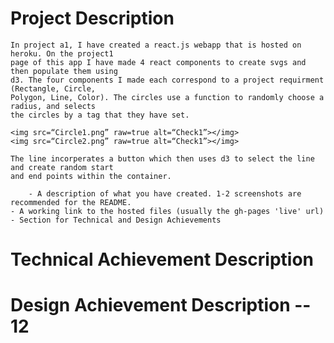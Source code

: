 <h1>Project Description</h1>

    In project a1, I have created a react.js webapp that is hosted on heroku. On the project1 
    page of this app I have made 4 react components to create svgs and then populate them using 
    d3. The four components I made each correspond to a project requirment (Rectangle, Circle, 
    Polygon, Line, Color). The circles use a function to randomly choose a radius, and selects 
    the circles by a tag that they have set. 

    <img src=“Circle1.png” raw=true alt=“Check1”></img>
    <img src=“Circle2.png” raw=true alt=“Check1”></img>

    The line incorperates a button which then uses d3 to select the line and create random start 
    and end points within the container.
    
        - A description of what you have created. 1-2 screenshots are recommended for the README.  
    - A working link to the hosted files (usually the gh-pages 'live' url)  
    - Section for Technical and Design Achievements

<h1>Technical Achievement Description</h1>
<h1>Design Achievement Description -- 12</h1>

